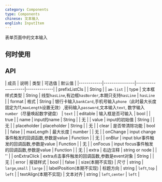 ```yaml
---
category: Components
type: Components
chinese: 文本输入
english: InputItem
---
```




表单页面中的文本输入

## 何时使用


## API


| 成员        | 说明           | 类型     |     可选值        | 默认值       |
|------------|----------------|--------------------|--------------|
| prefixListCls    |         | String | |  `am-list`  |
| type    |  文本框样式类型 | String | 线型`hasLine`,有边框`hasBorder`,本期只支持`hasLine` |  `hasLine`  |
| format    |  格式  | String | 银行卡输入`bankCard`,手机号输入`phone`（此时最大长度固定为11,`maxLength`设置无效）,密码输入`password`,文本输入`text`, 数字输入`number`（尽量唤起数字键盘） |  `text`  |
| editable    | 输入框是否可输入        | bool | |  true  |
| name    | input的name        | String | |  无  |
| value    | input的初始值        | String | |  无  |
| placeholder      | placeholder        | String |  | 无  |
| clear      |  是否带清除功能 | bool |  | false  |
| maxLength      |  最大长度      | number | |  无  |
| onChange    | input change事件触发的回调函数,参数是value | Function | |  无  |
| onBlur     | input blur事件触发的回调函数,参数是value | Function |  | 无  |
| onFocus    | input focus事件触发的回调函数,参数是value | Function |  | 无  |
| extra       | 右边注释   | string or node | |  ''  |
| onExtraClick      | extra点击事件触发的回调函数,参数是event对象 | String |  | 无  |
| error       | 报错样式        | bool | |  false  |
| size(本期不实现)       | 尺寸        | string | `large`,`small` |  `large`  |
| labelPosition(本期不实现)        | 标题方向        | string | `left`,`top` |  `left`  |
| textAlign(本期不实现)        | 文本对齐        | string | `left`,`center` |  `left`  |
